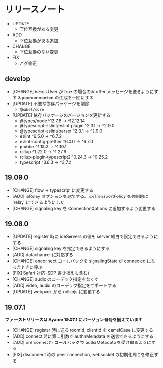 # リリースノート

- UPDATE
    - 下位互換がある変更
- ADD
    - 下位互換がある追加
- CHANGE
    - 下位互換のない変更
- FIX
    - バグ修正

## develop
- [CHANGE] isExistUser が true の場合のみ offer メッセージを送るようにする & peerconnection の生成を一回にする
- [UPDATE] 不要な依存パッケージを削除
   - `@babel/core`
- [UPDATE] 依存パッケージのバージョンを更新する
  - @types/node                       ^12.7.8  →  ^12.12.14
  - @typescript-eslint/eslint-plugin   ^2.3.1  →     ^2.9.0
  - @typescript-eslint/parser          ^2.3.1  →     ^2.9.0
  - eslint                             ^6.5.0  →     ^6.7.2
  - eslint-config-prettier             ^6.3.0  →     ^6.7.0
  - prettier                          ^1.18.2  →    ^1.19.1
  - rollup                            ^1.22.0  →    ^1.27.6
  - rollup-plugin-typescript2         ^0.24.3  →    ^0.25.2
  - typescript                         ^3.6.3  →     ^3.7.2

## 19.09.0
- [CHANGE] flow -> typescript に変更する
- [ADD] isRelay オプションを追加する。iceTransportPolicy を強制的に 'relay' にできるようにした
- [CHANGE] signaling key を ConnectionOptions に追加するよう変更する

## 19.08.0
- [UPDATE] register 時に iceServers の値を server 経由で設定できるようにする
- [CHANGE] signaling key を指定できるようにする
- [ADD] datachannel に対応する
- [CHANGE] onconnect コールバックを signalingState が connected になったときに呼ぶ
- [FIX] Safari 対応 (SDP 書き換えも含む)
- [CHANGE] audio のコーデック指定をなくす
- [ADD] video, audio のコーデック指定をサポートする
- [UPDATE] webpack から rollupjs に変更する

## 19.07.1

**ファーストリリースは Ayame 19.07.1 にバージョン番号を揃えています**

- [CHANGE] register 時に送る roomId, clientId を camelCase に変更する
- [ADD] connect 時に第二引数で authnMetadata を送信できるようにする
- [ADD] on('connect') コールバックで authzMetadata を受け取るようにする
- [FIX] disconnect 時の peer connection, websocket の初期化周りを修正する

